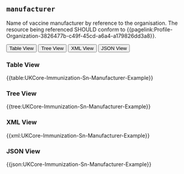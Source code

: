 ## `manufacturer`

Name of vaccine manufacturer by reference to the organisation. The resource being referenced SHOULD conform to {{pagelink:Profile-Organization-3826477b-c49f-45cd-a6a4-a179826dd3a8}}.

<div class="tab">
 <button class="tablinks active" onclick="openTab(event, 'Table View')">Table View</button>
  <button class="tablinks" onclick="openTab(event, 'Tree View')">Tree View</button>
  <button class="tablinks" onclick="openTab(event, 'XML View')">XML View</button>
  <button class="tablinks" onclick="openTab(event, 'JSON View')">JSON View</button>
</div>


<div id="Table View" class="tabcontent" style="display:block">
  <h3>Table View</h3>
{{table:UKCore-Immunization-Sn-Manufacturer-Example}}
</div>

<div id="Tree View" class="tabcontent">
  <h3>Tree View</h3>
{{tree:UKCore-Immunization-Sn-Manufacturer-Example}}
</div>

<div id="XML View" class="tabcontent">
  <h3>XML View</h3>
{{xml:UKCore-Immunization-Sn-Manufacturer-Example}}
</div>

<div id="JSON View" class="tabcontent">
  <h3>JSON View</h3>
{{json:UKCore-Immunization-Sn-Manufacturer-Example}}
</div>




